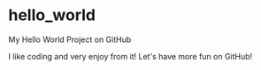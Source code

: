 # hello_world
My Hello World Project on GitHub

I like coding and very enjoy from it!  Let's have more fun on GitHub!
